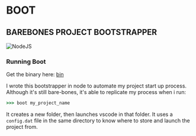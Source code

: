 # BOOT

## BAREBONES PROJECT BOOTSTRAPPER

![NodeJS](https://img.shields.io/badge/node.js-6DA55F?style=for-the-badge&logo=node.js&logoColor=white)

### Running Boot

Get the binary here: [bin](./bin)

I wrote this bootstrapper in node to automate my project start up process. Although it's still bare-bones, it's able to replicate my process when i run:

```cmd
>>> boot my_project_name
```

It creates a new folder, then launches vscode in that folder.
It uses a `config.dat` file in the same directory to know where to store and launch the project from.
